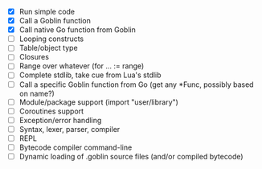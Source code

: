- [x] Run simple code
- [x] Call a Goblin function
- [x] Call native Go function from Goblin
- [ ] Looping constructs
- [ ] Table/object type
- [ ] Closures
- [ ] Range over whatever (for ... := range)
- [ ] Complete stdlib, take cue from Lua's stdlib
- [ ] Call a specific Goblin function from Go (get any *Func, possibly based on name?)
- [ ] Module/package support (import "user/library")
- [ ] Coroutines support
- [ ] Exception/error handling
- [ ] Syntax, lexer, parser, compiler
- [ ] REPL
- [ ] Bytecode compiler command-line
- [ ] Dynamic loading of .goblin source files (and/or compiled bytecode)
